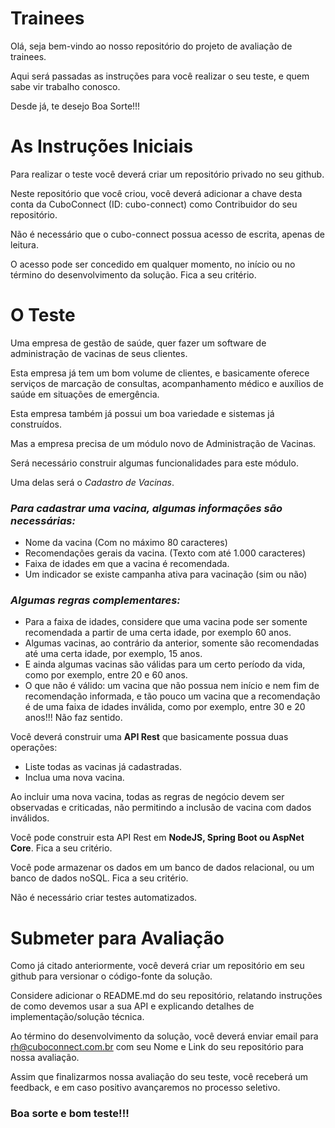 # Trainees

Olá, seja bem-vindo ao nosso repositório do projeto de avaliação de trainees.

Aqui será passadas as instruções para você realizar o seu teste, e quem sabe vir trabalho conosco.

Desde já, te desejo Boa Sorte!!!

# As Instruções Iniciais

Para realizar o teste você deverá criar um repositório privado no seu github.

Neste repositório que você criou, você deverá adicionar a chave desta conta da CuboConnect (ID: cubo-connect) como Contribuidor do seu repositório.

Não é necessário que o cubo-connect possua acesso de escrita, apenas de leitura.

O acesso pode ser concedido em qualquer momento, no início ou no término do desenvolvimento da solução. Fica a seu critério.

# O Teste

Uma empresa de gestão de saúde, quer fazer um software de administração de vacinas de seus clientes.

Esta empresa já tem um bom volume de clientes, e basicamente oferece serviços de marcação de consultas, acompanhamento médico e auxílios de saúde em situações de emergência.

Esta empresa também já possui um boa variedade e sistemas já construídos.

Mas a empresa precisa de um módulo novo de Administração de Vacinas.

Será necessário construir algumas funcionalidades para este módulo.

Uma delas será o _Cadastro de Vacinas_.

### _Para cadastrar uma vacina, algumas informações são necessárias:_
- Nome da vacina (Com no máximo 80 caracteres)
- Recomendações gerais da vacina. (Texto com até 1.000 caracteres)
- Faixa de idades em que a vacina é recomendada.
- Um indicador se existe campanha ativa para vacinação (sim ou não)

### _Algumas regras complementares:_
- Para a faixa de idades, considere que uma vacina pode ser somente recomendada a partir de uma certa idade, por exemplo 60 anos.
- Algumas vacinas, ao contrário da anterior, somente são recomendadas até uma certa idade, por exemplo, 15 anos.
- E ainda algumas vacinas são válidas para um certo período da vida, como por exemplo, entre 20 e 60 anos.
- O que não é válido: um vacina que não possua nem início e nem fim de recomendação informada, e tão pouco um vacina que a recomendação é de uma faixa de idades inválida, como por exemplo, entre 30 e 20 anos!!! Não faz sentido.

Você deverá construir uma __API Rest__ que basicamente possua duas operações:
- Liste todas as vacinas já cadastradas.
- Inclua uma nova vacina.

Ao incluir uma nova vacina, todas as regras de negócio devem ser observadas e criticadas, não permitindo a inclusão de vacina com dados inválidos.

Você pode construir esta API Rest em __NodeJS, Spring Boot ou AspNet Core__. Fica a seu critério.

Você pode armazenar os dados em um banco de dados relacional, ou um banco de dados noSQL. Fica a seu critério.

Não é necessário criar testes automatizados.

# Submeter para Avaliação

Como já citado anteriormente, você deverá criar um repositório em seu github para versionar o código-fonte da solução.

Considere adicionar o README.md do seu repositório, relatando instruções de como devemos usar a sua API e explicando detalhes de implementação/solução técnica.

Ao término do desenvolvimento da solução, você deverá enviar email para rh@cuboconnect.com.br com seu Nome e Link do seu repositório para nossa avaliação.

Assim que finalizarmos nossa avaliação do seu teste, você receberá um feedback, e em caso positivo avançaremos no processo seletivo.

### Boa sorte e bom teste!!!

